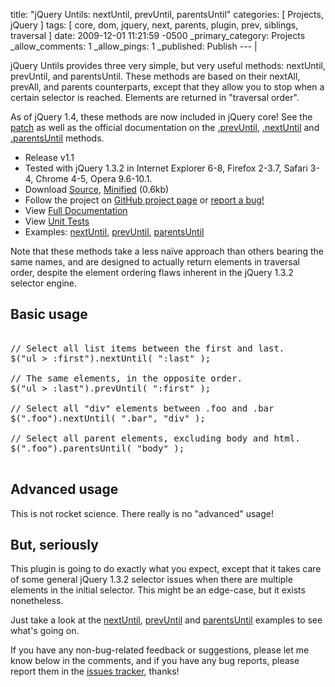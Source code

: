 title: "jQuery Untils: nextUntil, prevUntil, parentsUntil"
categories: [ Projects, jQuery ]
tags: [ core, dom, jquery, next, parents, plugin, prev, siblings, traversal ]
date: 2009-12-01 11:21:59 -0500
_primary_category: Projects
_allow_comments: 1
_allow_pings: 1
_published: Publish
--- |

jQuery Untils provides three very simple, but very useful methods: nextUntil, prevUntil, and parentsUntil. These methods are based on their nextAll, prevAll, and parents counterparts, except that they allow you to stop when a certain selector is reached. Elements are returned in "traversal order".

<!--MORE-->

<p class="warn">
  As of jQuery 1.4, these methods are now included in jQuery core! See the <a href="http://github.com/jquery/jquery/commit/2b481b93cfca62f95aa7005e7db651456fa08e65">patch</a> as well as the official documentation on the
<a href="http://api.jquery.com/prevUntil/">.prevUntil</a>, 
<a href="http://api.jquery.com/nextUntil/">.nextUntil</a> and
<a href="http://api.jquery.com/parentsUntil/">.parentsUntil</a> methods.
</p>

 * Release v1.1
 * Tested with jQuery 1.3.2 in Internet Explorer 6-8, Firefox 2-3.7, Safari 3-4, Chrome 4-5, Opera 9.6-10.1.
 * Download [Source][src], [Minified][src-min] (0.6kb)
 * Follow the project on [GitHub project page][github] or [report a bug!][issues]
 * View [Full Documentation][docs]
 * View [Unit Tests][unit]
 * Examples: [nextUntil][ex-nextuntil], [prevUntil][ex-prevuntil], [parentsUntil][ex-parentsuntil] 

  [github]: http://github.com/cowboy/jquery-untils
  [issues]: http://github.com/cowboy/jquery-untils/issues
  [src]: http://github.com/cowboy/jquery-untils/blob/v1.1/jquery.ba-untils.js
  [src-min]: http://github.com/cowboy/jquery-untils/blob/v1.1/jquery.ba-untils.min.js
  
  [docs]: http://benalman.com/code/projects/jquery-untils/docs/
  
  [ex-nextuntil]: http://benalman.com/code/projects/jquery-untils/examples/nextuntil/
  [ex-prevuntil]: http://benalman.com/code/projects/jquery-untils/examples/prevuntil/
  [ex-parentsuntil]: http://benalman.com/code/projects/jquery-untils/examples/parentsuntil/
  
  [unit]: http://benalman.com/code/projects/jquery-untils/unit/

Note that these methods take a less naïve approach than others bearing the same names, and are designed to actually return elements in traversal order, despite the element ordering flaws inherent in the jQuery 1.3.2 selector engine.

## Basic usage ##

<pre class="brush:js">

// Select all list items between the first and last.
$("ul > :first").nextUntil( ":last" );

// The same elements, in the opposite order.
$("ul > :last").prevUntil( ":first" );

// Select all "div" elements between .foo and .bar
$(".foo").nextUntil( ".bar", "div" );

// Select all parent elements, excluding body and html.
$(".foo").parentsUntil( "body" );

</pre>

## Advanced usage ##

This is not rocket science. There really is no "advanced" usage!

## But, seriously ##

This plugin is going to do exactly what you expect, except that it takes care of some general jQuery 1.3.2 selector issues when there are multiple elements in the initial selector. This might be an edge-case, but it exists nonetheless.

Just take a look at the [nextUntil][ex-nextuntil], [prevUntil][ex-prevuntil] and [parentsUntil][ex-parentsuntil] examples to see what's going on.

If you have any non-bug-related feedback or suggestions, please let me know below in the comments, and if you have any bug reports, please report them in the [issues tracker][issues], thanks!

